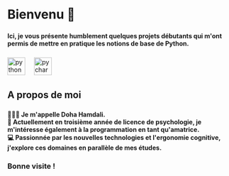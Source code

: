 <h1 align="left">Bienvenu 🐝</h1>

###

<h4 align="left">Ici, je vous présente humblement quelques projets débutants qui m'ont permis de mettre en pratique les notions de base de Python.</h4>

###

<div align="left">
  <img src="https://cdn.jsdelivr.net/gh/devicons/devicon/icons/python/python-original.svg" height="40" alt="python logo"  />
  <img width="12" />
  <img src="https://cdn.jsdelivr.net/gh/devicons/devicon/icons/pycharm/pycharm-original.svg" height="40" alt="pycharm logo"  />
</div>

###

<h2 align="left">A propos de moi </h2>

###

<h4 align="left">🙎🏻‍♀️ Je m'appelle Doha Hamdali.<br>🧠 Actuellement en troisième année de licence de psychologie, je m'intéresse également à la programmation en tant qu'amatrice.<br>💻 Passionnée par les nouvelles technologies et l'ergonomie cognitive, j'explore ces domaines en parallèle de mes études.</h4>

###

<h3 align="left">Bonne visite !</h3>

###
